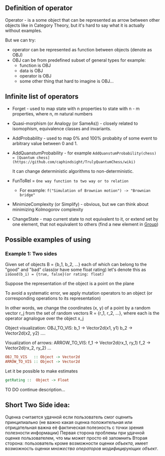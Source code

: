 ## Definition of operator
Operator - is a some object that can be represented as arrow between other objects like in Category Theory, but it's hard to say what it is actually without examples.

But we can try:
* operator can be represented as function between objects (denote as OBJ)
* OBJ can be from predefined subset of general types for example:
  + function is OBJ
  + data     is OBJ
  + operator is OBJ
  + some other thing that hard to imagine is OBJ...

## Infinite list of operators
* Forget - used to map state with n properties to state with n - m properties,
  where n, m natural numbers

* Quasi-morphism (or Analogy (or SameAs)) - closely related to isomophism, equivalence classes and invariants.

* AddProbability - used to map 0% and 100% probabity of some event to arbitrary value between 0 and 1.

* AddQuanstumProbability - for example `AddQuanstumProbability(chess) = [Quantum chess](https://github.com/caphindsight/TrulyQuantumChess/wiki)`

  It can change deterministic algorithms to non-deterministic.
* FunToRel = `One way function to two way or to relation`
  + For example: `f("Simulation of Brownian motion") -> "Brownian bridge"`

* MinimizeComplexity (or Simplify) - obvious, but we can think about minimizing Kolmogorov complexity

* ChangeState - map current state to not equivalent to it, or extend set by one element, that not equivalent to others (find a new element in [Group](https://en.wikipedia.org/wiki/Group_(mathematics)))

## Possible examples of using

### Example 1: Two sides

Given set of objects B = {b_1, b_2, ...} each of which can belong to the "good" and "bad" class(or have some float rating) let's denote this as `isGood(b_i) = {true, false}(or rating: float)`

Suppose the representation of the object is a point on the plane

To avoid a systematic error, we apply mutation operators to an object (or corresponding operations to its representation)

In other words, we change the coordinates (x, y) of a point by a random vector r_j
from the set of random vectors R = {r_1, r_2, ...}, where each is the operator agnalogue over the object x_j

Object visualization:
OBJ_TO_VIS:
b_1 -> Vector2d(x1, y1)
b_2 -> Vector2d(x2, y2)
 ....

Visualization of arrows:
ARROW_TO_VIS:
f_1 -> Vector2d(rx_1, ry_1)
f_2 -> Vector2d(rx_2, ry_2)
...

```hs
OBJ_TO_VIS   :: Object -> Vector2d
ARROW_TO_VIS :: Object -> Vector2d
```

Let it be possible to make estimates
```hs
getRating ::  Object -> Float
```

TO DO continue description...

## Short Two Side idea:
Оценка считается удачной если пользователь смог оценить принципиально (не важно какая оценка положительная или отрицательная важна её фактическая полезность с точки зрения полезности информации)
Первая сторона проблемы при удачной оценке пользователем, что мы может просто её запомнить
Вторая сторона: пользователь кроме возможности оценки _объекта_, имеет возможность оценки _множества операторов модифицирующих объект_.
